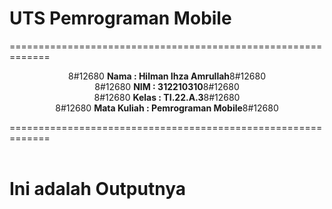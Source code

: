 # UTS Pemrograman Mobile
=============================================================<br>
<p align="center">
8#12680 <b>Nama         : Hilman Ihza Amrullah</b>8#12680 <br>
8#12680 <b>NIM          : 312210310</b>8#12680 <br>
8#12680 <b>Kelas        : TI.22.A.3</b>8#12680 <br>
8#12680 <b>Mata Kuliah  : Pemrograman Mobile</b>8#12680 <br>
</p>
=============================================================<br><br>

# Ini adalah Outputnya <br><br>
